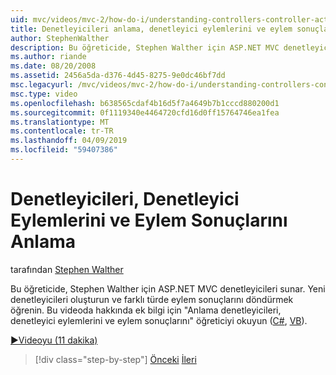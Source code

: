 ```yaml
---
uid: mvc/videos/mvc-2/how-do-i/understanding-controllers-controller-actions-and-action-results
title: Denetleyicileri anlama, denetleyici eylemlerini ve eylem sonuçlarını | Microsoft Docs
author: StephenWalther
description: Bu öğreticide, Stephen Walther için ASP.NET MVC denetleyicileri sunar. Yeni denetleyicileri oluşturun ve eylem res farklı türde döndürmek öğrenin...
ms.author: riande
ms.date: 08/20/2008
ms.assetid: 2456a5da-d376-4d45-8275-9e0dc46bf7dd
msc.legacyurl: /mvc/videos/mvc-2/how-do-i/understanding-controllers-controller-actions-and-action-results
msc.type: video
ms.openlocfilehash: b638565cdaf4b16d5f7a4649b7b1cccd880200d1
ms.sourcegitcommit: 0f1119340e4464720cfd16d0ff15764746ea1fea
ms.translationtype: MT
ms.contentlocale: tr-TR
ms.lasthandoff: 04/09/2019
ms.locfileid: "59407386"
---
```

# <a name="understanding-controllers-controller-actions-and-action-results"></a>Denetleyicileri, Denetleyici Eylemlerini ve Eylem Sonuçlarını Anlama

tarafından [Stephen Walther](https://github.com/StephenWalther)

Bu öğreticide, Stephen Walther için ASP.NET MVC denetleyicileri sunar. Yeni denetleyicileri oluşturun ve farklı türde eylem sonuçlarını döndürmek öğrenin. Bu videoda hakkında ek bilgi için "Anlama denetleyicileri, denetleyici eylemlerini ve eylem sonuçlarını" öğreticiyi okuyun ([C#](../../../overview/older-versions-1/controllers-and-routing/aspnet-mvc-controllers-overview-cs.md), [VB](../../../overview/older-versions-1/controllers-and-routing/asp-net-mvc-controller-overview-vb.md)).

[&#9654;Videoyu (11 dakika)](https://channel9.msdn.com/Blogs/ASP-NET-Site-Videos/understanding-controllers-controller-actions-and-action-results)

> [!div class="step-by-step"]
> [Önceki](aspnet-mvc-controller-overview.md)
> [İleri](understanding-views-view-data-and-html-helpers.md)
